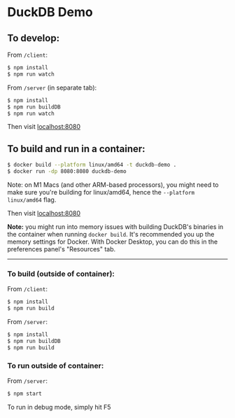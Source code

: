 # DuckDB Demo

## To develop:

From `/client`:

```sh
$ npm install
$ npm run watch
```

From `/server` (in separate tab):

```sh
$ npm install
$ npm run buildDB
$ npm run watch
```

Then visit [localhost:8080](http://localhost:8080)

## To build and run in a container:

```sh
$ docker build --platform linux/amd64 -t duckdb-demo .
$ docker run -dp 8080:8080 duckdb-demo
```

Note: on M1 Macs (and other ARM-based processors), you might need to make sure you're building for linux/amd64, hence the `--platform linux/amd64` flag.

Then visit [localhost:8080](http://localhost:8080)

**Note:** you might run into memory issues with building DuckDB's binaries in the container when running `docker build`. It's recommended you up the memory settings for Docker. With Docker Desktop, you can do this in the preferences panel's "Resources" tab.

-----

### To build (outside of container):

From `/client`:

```sh
$ npm install
$ npm run build
```

From `/server`:

```sh
$ npm install
$ npm run buildDB
$ npm run build
```

### To run outside of container:

From `/server`:

```sh
$ npm start
```

To run in debug mode, simply hit F5

